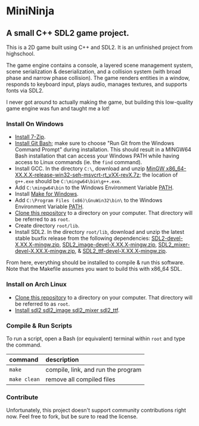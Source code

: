 MiniNinja
===
A small C++ SDL2 game project.
---
This is a 2D game built using C++ and SDL2. It is an unfinished project from highschool.

The game engine contains a console, a layered scene management system, scene serialization & deserialization, and a collision system (with broad phase and narrow phase collision). The game renders entities in a window, responds to keyboard input, plays audio, manages textures, and supports fonts via SDL2.

I never got around to actually making the game, but building this low-quality game engine was fun and taught me a lot!

### Install On Windows
* [Install 7-Zip](https://7-zip.org/download.html).
* [Install Git Bash](https://git-scm.com/download/win); make sure to choose "Run Git from the Windows Command Prompt" during installation. This should result in a MINGW64 Bash installation that can access your Windows PATH while having access to Linux commands (ie. the `find` command).
* Install GCC. In the directory `C:\`, download and unzip [MinGW x86_64-XX.X.X-release-win32-seh-msvcrt-rt_vXX-revX.7z](https://github.com/niXman/mingw-builds-binaries/releases); the location of `g++.exe` should be `C:\mingw64\bin\g++.exe`.
* Add `C:\mingw64\bin` to the Windows Environment Variable [PATH](https://www.computerhope.com/issues/ch000549.htm).
* Install [Make for Windows](https://gnuwin32.sourceforge.net/packages/make.htm).
* Add `C:\Program Files (x86)\GnuWin32\bin\` to the Windows Environment Variable [PATH](https://www.computerhope.com/issues/ch000549.htm).
* [Clone this repository](https://docs.github.com/en/repositories/creating-and-managing-repositories/cloning-a-repository#cloning-a-repository) to a directory on your computer. That directory will be referred to as `root`.
* Create directory `root/lib`.
* Install SDL2. In the directory `root/lib`, download and unzip the latest stable buxfix release from the following dependencies: [SDL2-devel-X.XX.X-mingw.zip](https://github.com/libsdl-org/SDL/releases), [SDL2_image-devel-X.XX.X-mingw.zip](https://github.com/libsdl-org/SDL_image/releases), [SDL2_mixer-devel-X.XX.X-mingw.zip](https://github.com/libsdl-org/SDL_mixer/releases), & [SDL2_ttf-devel-X.XX.X-mingw.zip](https://github.com/libsdl-org/SDL_ttf/releases).

From here, everything should be installed to compile & run this software. Note that the Makefile assumes you want to build this with x86_64 SDL.

### Install on Arch Linux
* [Clone this repository](https://docs.github.com/en/repositories/creating-and-managing-repositories/cloning-a-repository#cloning-a-repository) to a directory on your computer. That directory will be referred to as `root`.
* [Install sdl2 sdl2_image sdl2_mixer sdl2_ttf](https://wiki.archlinux.org/title/SDL).

### Compile & Run Scripts
To run a script, open a Bash (or equivalent) terminal within `root` and type the command.

| command | description |
|:----------- |:----------- |
| `make` | compile, link, and run the program |
| `make clean` | remove all compiled files |

### Contribute
Unfortunately, this project doesn't support community contributions right now. Feel free to fork, but be sure to read the license.
